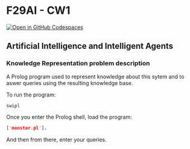 # F29AI - CW1

[![Open in GitHub Codespaces](https://github.com/codespaces/badge.svg)](https://codespaces.new/cr2007/F29AI-Prolog)

## Artificial Intelligence and Intelligent Agents

### Knowledge Representation problem description

A Prolog program used to represent knowledge about this sytem and to aswer queries using the resulting knowledge base.

To run the program:
```shell
swipl
```
Once you enter the Prolog shell, load the program:
```prolog
['monster.pl'].
```

And then from there, enter your queries.
